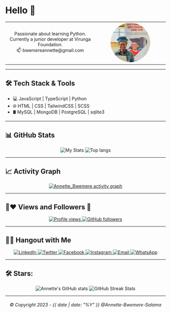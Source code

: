# Hello 👋

<table cellspacing="0" cellpadding="0">
  <tbody>
    <tr>
      <td align="center">
        Passionate about learning Python. Currently a junior developer at Virunga Foundation.
        <br>
        📫 bwemereannette@gmail.com
      </td>
      <td align="center">
        <img src="./images/pfl.png" width="60%" style="border-radius:50%;">
      </td>
    </tr>
  </tbody>
</table>

---

## 🛠 Tech Stack & Tools

- 💻 JavaScript | TypeScript | Python
- 🌐 HTML | CSS | TailwindCSS | SCSS
- 🛢 MySQL | MongoDB | PostgreSQL | sqlite3

---

## 📊 GitHub Stats

<p align="center">
  <img src="https://github-readme-stats.vercel.app/api?username=Annette-Bwemere-Salama&show_icons=true&theme=radical" width="48%" alt="My Stats" />
  <img src="https://github-readme-stats.vercel.app/api/top-langs/?username=Annette-Bwemere-Salama&show_icons=true&theme=radical&layout=compact" width="45%" alt="Top langs" />
</p>

---

## 📈 Activity Graph

<p align="center">
  <a href="https://github.com/Annette-Bwemere-Salama/github-readme-activity-graph">
    <img src="https://activity-graph.herokuapp.com/graph?username=Annette-Bwemere-Salama&bg_color=0D1117&color=5BCDEC&line=5BCDEC&point=FFFFFF&hide_border=true" alt="Annette_Bwemere activity graph" />
  </a>
</p>

---

## 🤝❤ Views and Followers :eyes:

<p align="center">
  <a href="https://github.com/Annette/github-profile-views-counter">
    <img src="https://komarev.com/ghpvc/?username=Annette" alt="Profile views" />
  </a>
  <a href="https://github.com/Annette?tab=followers">
    <img src="https://img.shields.io/github/followers/Annette?label=Followers&style=social" alt="GitHub followers" />
  </a>
</p>

---

## 🤝🏻 Hangout with Me

<p align="center">
  <a href="https://www.linkedin.com/in/annette-bwemere-salma-93999723b/">
    <img alt="LinkedIn" src="https://img.shields.io/badge/LinkedIn-Annette-blue?style=flat-square&logo=linkedin">
  </a>
  <a href="https://twitter.com/AnnetteSalma">
    <img alt="Twitter" src="https://img.shields.io/badge/Twitter-Annette-blue?style=flat-square&logo=twitter">
  </a>
  <a href="https://www.facebook.com/annette.bwemere.7">
    <img alt="Facebook" src="https://img.shields.io/badge/Facebook-Annette-blue?style=flat-square&logo=Facebook">
  </a>
  <a href="https://www.instagram.com/annettebwemere/?hl=en">
    <img alt="Instagram" src="https://img.shields.io/badge/Instagram-Annette-blue?style=flat-square&logo=Instagram">
  </a>
  <a href="mailto:bwemereannette@gmail.com">
    <img alt="Email" src="https://img.shields.io/badge/Email-bwemereannette@gmail.com-orange?style=flat-square&logo=Gmail">
  </a>
  <a href="https://wa.me/243991487950/">
    <img alt="WhatsApp" src="https://img.shields.io/badge/WhatsApp-Annette-lime?style=flat-square&logo=WhatsApp">
  </a>
</p>

---

## 🛠 Stars:

<p align="center">
  <img src="https://github-readme-stats.vercel.app/api?username=Annette-Bwemere-Salama&show_icons=true&count_private=true" width="48%" alt="Annette's GitHub stats" />
  <img src="https://github-readme-streak-stats.herokuapp.com/?user=Annette-Bwemere-Salama" width="48%" alt="GitHub Streak Stats" />
</p>

---

<h6 align="center">&copy; Copyright 2023 - {{ date | date: "%Y" }} @Annette-Bwemere-Salama</h6>
